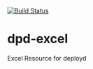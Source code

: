 [![Build Status](http://letsface.dnsd.me:8080/buildStatus/icon?job=dpd-excel)](http://letsface.dnsd.me:8080/job/dpd-excel/)

dpd-excel
=========

Excel Resource for deployd

